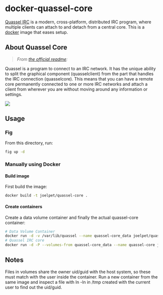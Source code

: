 # docker-quassel-core

[Quassel IRC](http://quassel-irc.org/) is a modern, cross-platform, distributed IRC program,
where multiple clients can attach to and detach from a central core.
This is a [docker](https://www.docker.io) image that eases setup.

## About Quassel Core

> *From [the official readme](http://bugs.quassel-irc.org/projects/quassel-irc/wiki):*

Quassel is a program to connect to an IRC network.
It has the unique ability to split the graphical component (quasselclient) from the part that handles the IRC connection (quasselcore).
This means that you can have a remote core permanently connected to one or more IRC networks and attach a client from wherever you are without moving around any information or settings.

![](http://bugs.quassel-irc.org/attachments/download/111/distributed.png)

## Usage

### Fig

From this directory, run:

```bash
fig up -d
```

### Manually using Docker

#### Build image

First build the image:

```bash
docker build -t joelpet/quassel-core .
```

#### Create containers

Create a data volume container and finally the actual quassel-core container:

```bash
# Data Volume Container
docker run -d -v /var/lib/quassel --name quassel-core_data joelpet/quassel-core echo Data-only container for quassel-core.
# Quassel IRC core
docker run -d -P --volumes-from quassel-core_data --name quassel-core joelpet/quassel-core
```

## Notes

Files in volumes share the owner uid/guid with the host system, so these must
match with the user inside the container. Run a new container from the same
image and inspect a file with ln -ln in /tmp created with the current user to
find out the uid/guid.
